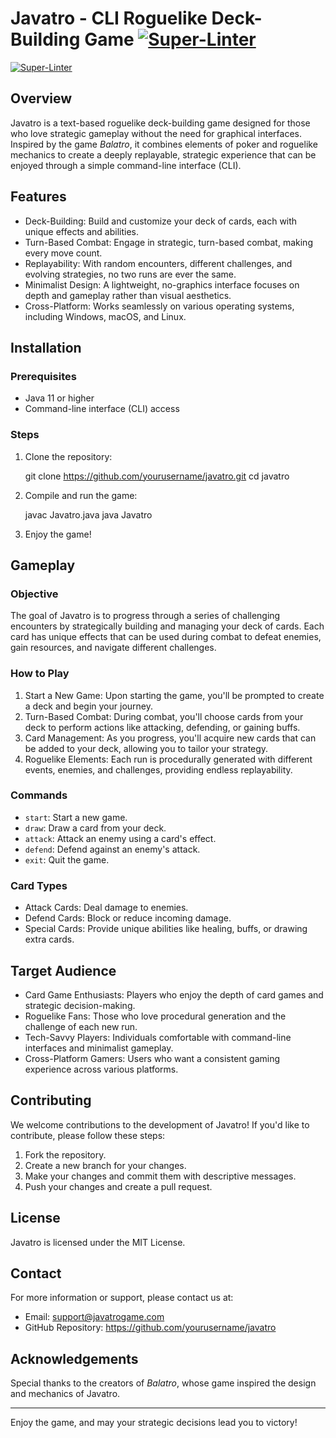 # Javatro - CLI Roguelike Deck-Building Game [![Super-Linter](https://github.com/flyingapricot/tp/actions/workflows/linter.yml/badge.svg)](https://github.com/marketplace/actions/super-linter)
  [![Super-Linter](https://github.com/flyingapricot/tp/actions/workflows/java-formatter.yml/badge.svg)](https://github.com/marketplace/actions/super-linter)
## Overview

Javatro is a text-based roguelike deck-building game designed for those who love strategic gameplay without the need for graphical interfaces. Inspired by the game *Balatro*, it combines elements of poker and roguelike mechanics to create a deeply replayable, strategic experience that can be enjoyed through a simple command-line interface (CLI).

## Features

- Deck-Building: Build and customize your deck of cards, each with unique effects and abilities.
- Turn-Based Combat: Engage in strategic, turn-based combat, making every move count.
- Replayability: With random encounters, different challenges, and evolving strategies, no two runs are ever the same.
- Minimalist Design: A lightweight, no-graphics interface focuses on depth and gameplay rather than visual aesthetics.
- Cross-Platform: Works seamlessly on various operating systems, including Windows, macOS, and Linux.

## Installation

### Prerequisites

- Java 11 or higher
- Command-line interface (CLI) access

### Steps

1. Clone the repository:

      git clone https://github.com/yourusername/javatro.git
   cd javatro
   

2. Compile and run the game:

      javac Javatro.java
   java Javatro
   

3. Enjoy the game!

## Gameplay

### Objective

The goal of Javatro is to progress through a series of challenging encounters by strategically building and managing your deck of cards. Each card has unique effects that can be used during combat to defeat enemies, gain resources, and navigate different challenges.

### How to Play

1. Start a New Game: Upon starting the game, you'll be prompted to create a deck and begin your journey.
2. Turn-Based Combat: During combat, you'll choose cards from your deck to perform actions like attacking, defending, or gaining buffs.
3. Card Management: As you progress, you'll acquire new cards that can be added to your deck, allowing you to tailor your strategy.
4. Roguelike Elements: Each run is procedurally generated with different events, enemies, and challenges, providing endless replayability.

### Commands

- `start`: Start a new game.
- `draw`: Draw a card from your deck.
- `attack`: Attack an enemy using a card's effect.
- `defend`: Defend against an enemy's attack.
- `exit`: Quit the game.

### Card Types

- Attack Cards: Deal damage to enemies.
- Defend Cards: Block or reduce incoming damage.
- Special Cards: Provide unique abilities like healing, buffs, or drawing extra cards.

## Target Audience

- Card Game Enthusiasts: Players who enjoy the depth of card games and strategic decision-making.
- Roguelike Fans: Those who love procedural generation and the challenge of each new run.
- Tech-Savvy Players: Individuals comfortable with command-line interfaces and minimalist gameplay.
- Cross-Platform Gamers: Users who want a consistent gaming experience across various platforms.

## Contributing

We welcome contributions to the development of Javatro! If you'd like to contribute, please follow these steps:

1. Fork the repository.
2. Create a new branch for your changes.
3. Make your changes and commit them with descriptive messages.
4. Push your changes and create a pull request.

## License

Javatro is licensed under the MIT License.

## Contact

For more information or support, please contact us at:

- Email: support@javatrogame.com
- GitHub Repository: https://github.com/yourusername/javatro

## Acknowledgements

Special thanks to the creators of *Balatro*, whose game inspired the design and mechanics of Javatro.

---

Enjoy the game, and may your strategic decisions lead you to victory!
